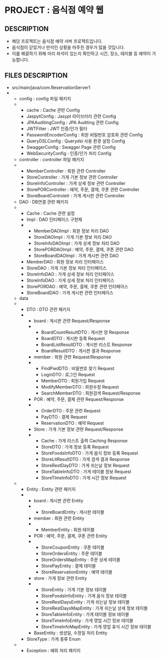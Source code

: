 # PROJECT : 음식점 예약 웹


## DESCRIPTION
- 해당 프로젝트는 음식점 예약 서버 프로젝트입니다.
- 음식점이 닫았거나 만석인 상황을 마주친 경우가 많을 것입니다.
- 이를 해결하기 위해 미리 좌석이 있는지 확인하고 시간, 장소, 테이블 등 예약이 가능합니다.

## FILES DESCRIPTION
- src/main/java/com.ReservationServer1
- - config : config 파일 패키지
  - - cache : Cache 관련 Config
    - JaspytConfig : Jasypt 라이브러리 관련 Config
    - JPAAuditingConfig : JPA Auditing 관련 Config
    - JWTFilter : JWT 인증/인가 필터
    - PasswordEncoderConfig : 회원 비밀번호 암호화 관련 Config
    - QueryDSLConfig : Querydsl 사용 환경 설정 Config
    - SwaggerConfig : Swagger Page 관련 Config
    - WebSecurityConfig : 인증/인가 처리 Config
  - controller : controller 파일 패키지
  - - MemberController : 회원 관련 Controller
    - StoreController : 가게 기본 정보 관련 Controller
    - StoreInfoController : 가게 상세 정보 관련 Controller
    - StorePORController : 예약, 주문, 결제, 쿠폰 관련 Controller
    - StoreBoardControlelr : 가게 게시판 관련 Controller
  - DAO : DB연결 관련 패키지
  - - Cache : Cache 관련 설정
    - Impl : DAO 인터페이스 구현체
    - - MemberDAOImpl : 회원 정보 처리 DAO
      - StoreDAOImpl : 가게 기본 정보 처리 DAO
      - StoreInfoDAOImpl : 가게 상세 정보 처리 DAO
      - StorePORDAOImpl : 예약, 주문, 결제, 쿠폰 관련 DAO
      - StoreBoardDAOImpl : 가게 게시판 관련 DAO
    - MemberDAO : 회원 정보 처리 인터페이스
    - StoreDAO : 가게 기본 정보 처리 인터페이스
    - StoreInfoDAO : 가게 상세 정보 처리 인터페이스
    - StoreInfoDAO : 가게 상세 정보 처리 인터페이스
    - StorePORDAO : 예약, 주문, 결제, 쿠폰 관련 인터페이스
    - StoreBoardDAO : 가게 게시판 관련 인터페이스
  - data
  - - DTO : DTO 관련 패키지
    - - board : 게시판 관련 Request/Response
      - - BoardCountResultDTO : 게시판 양 Response
        - BoardDTO : 게시판 등록 Request
        - BoardListResultDTO : 게시판 리스트 Response
        - BoardResutlDTO : 게시판 결과 Response
      - member : 회원 관련 Request/Response
      - - FindPwdDTO : 비밀번호 찾기 Request
        - LoginDTO : 로그인 Request
        - MemberDTO : 회원가입 Request
        - ModifyMemberDTO : 회원수정 Request
        - SearchMemberDTO : 회원검색 Request/Response
      - POR : 예약, 주문, 결제 관련 Request/Response
      - - OrderDTO : 주문 관련 Request
        - PayDTO : 결제 Request
        - ReservationDTO : 예약 Request
      - Store : 가게 기본 정보 관련 Request/Response
      - - Cache : 가게 리스트 출력 Caching Response
        - StoreDTO : 가게 정보 등록 Request
        - StoreFoodsInfoDTO : 가게 음식 정보 등록 Request
        - StoreLitResultDTO : 가게 검색 결과 Response
        - StoreRestDayDTO : 가게 쉬는날 정보 Request
        - StoreTableInfoDTO : 가게 테이블 정보 Request
        - StoreTImeInfoDTO : 가게 시간 정보 Request
  - - Entity : Entity 관련 패키지
    - - board : 게시판 관련 Entity
      - - StoreBoardEntity : 게시판 테이블
      - member : 회원 관련 Entity
      - - MemberEntity : 회원 테이블
      - POR : 예약, 주문, 결제, 쿠폰 관련 Entity
      - - StoreCouponEntity : 쿠폰 테이블
        - StoreOrdersEntity : 주문 테이블
        - StoreOrdersMapEntity : 주문 상세 테이블
        - StorePayEntity : 결제 테이블
        - StoreReservationEntity : 예약 테이블
      - store : 가게 정보 관련 Entity
      - - StoreEntity : 가게 기본 정보 테이블
        - StoreFoodsInfoEntity : 가게 음식 정보 테이블
        - StoreRestDaysEntity : 가게 쉬는날 정보 테이블
        - StoreRestDaysMapEntity : 가게 쉬는날 상세 정보 테이블
        - StoreTableInfoEntity : 가게 테이블 정보 테이블
        - StoreTimeInfoEntity : 가게 영업 시간 정보 테이블
        - StoreTimeInfoMapEntity : 가게 영업 휴식 시간 정보 테이블
      - BaseEntity : 생성일, 수정일 처리 Entity
    - StoreType : 가게 종류 Enum
  - - Exception : 예외 처리 패키지


